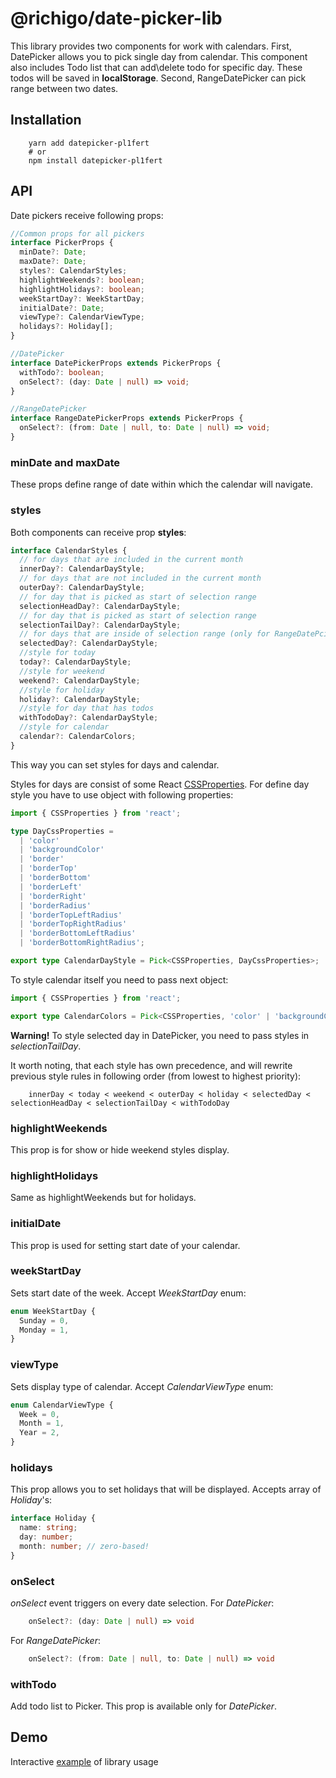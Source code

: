 # @richigo/date-picker-lib

This library provides two components for work with calendars.
First, DatePicker allows you to pick single day from calendar. This component also includes Todo list that can add\delete todo for specific day. These todos will be saved in **localStorage**.
Second, RangeDatePicker can pick range between two dates.

## Installation

```
    yarn add datepicker-pl1fert
    # or
    npm install datepicker-pl1fert
```

## API

Date pickers receive following props:

```ts
//Common props for all pickers
interface PickerProps {
  minDate?: Date;
  maxDate?: Date;
  styles?: CalendarStyles;
  highlightWeekends?: boolean;
  highlightHolidays?: boolean;
  weekStartDay?: WeekStartDay;
  initialDate?: Date;
  viewType?: CalendarViewType;
  holidays?: Holiday[];
}

//DatePicker
interface DatePickerProps extends PickerProps {
  withTodo?: boolean;
  onSelect?: (day: Date | null) => void;
}

//RangeDatePicker
interface RangeDatePickerProps extends PickerProps {
  onSelect?: (from: Date | null, to: Date | null) => void;
}
```

### minDate and maxDate

These props define range of date within which the calendar will navigate.

### styles

Both components can receive prop **styles**:

```ts
interface CalendarStyles {
  // for days that are included in the current month
  innerDay?: CalendarDayStyle;
  // for days that are not included in the current month
  outerDay?: CalendarDayStyle;
  // for day that is picked as start of selection range
  selectionHeadDay?: CalendarDayStyle;
  // for day that is picked as start of selection range
  selectionTailDay?: CalendarDayStyle;
  // for days that are inside of selection range (only for RangeDatePciker)
  selectedDay?: CalendarDayStyle;
  //style for today
  today?: CalendarDayStyle;
  //style for weekend
  weekend?: CalendarDayStyle;
  //style for holiday
  holiday?: CalendarDayStyle;
  //style for day that has todos
  withTodoDay?: CalendarDayStyle;
  //style for calendar
  calendar?: CalendarColors;
}
```

This way you can set styles for days and calendar.

Styles for days are consist of some React [CSSProperties](https://use-form.netlify.app/interfaces/_node_modules__types_react_index_d_.react.cssproperties.html).
For define day style you have to use object with following properties:

```ts
import { CSSProperties } from 'react';

type DayCssProperties =
  | 'color'
  | 'backgroundColor'
  | 'border'
  | 'borderTop'
  | 'borderBottom'
  | 'borderLeft'
  | 'borderRight'
  | 'borderRadius'
  | 'borderTopLeftRadius'
  | 'borderTopRightRadius'
  | 'borderBottomLeftRadius'
  | 'borderBottomRightRadius';

export type CalendarDayStyle = Pick<CSSProperties, DayCssProperties>;
```

To style calendar itself you need to pass next object:

```ts
import { CSSProperties } from 'react';

export type CalendarColors = Pick<CSSProperties, 'color' | 'backgroundColor'>;
```

**Warning!** To style selected day in DatePicker, you need to pass styles in _selectionTailDay_.

It worth noting, that each style has own precedence, and will rewrite previous style rules in following order (from lowest to highest priority):

```
    innerDay < today < weekend < outerDay < holiday < selectedDay < selectionHeadDay < selectionTailDay < withTodoDay
```

### highlightWeekends

This prop is for show or hide weekend styles display.

### highlightHolidays

Same as highlightWeekends but for holidays.

### initialDate

This prop is used for setting start date of your calendar.

### weekStartDay

Sets start date of the week.
Accept _WeekStartDay_ enum:

```ts
enum WeekStartDay {
  Sunday = 0,
  Monday = 1,
}
```

### viewType

Sets display type of calendar.
Accept _CalendarViewType_ enum:

```ts
enum CalendarViewType {
  Week = 0,
  Month = 1,
  Year = 2,
}
```

### holidays

This prop allows you to set holidays that will be displayed.
Accepts array of _Holiday_'s:

```ts
interface Holiday {
  name: string;
  day: number;
  month: number; // zero-based!
}
```

### onSelect

_onSelect_ event triggers on every date selection.
For _DatePicker_:

```ts
    onSelect?: (day: Date | null) => void
```

For _RangeDatePicker_:

```ts
    onSelect?: (from: Date | null, to: Date | null) => void
```

### withTodo

Add todo list to Picker. This prop is available only for _DatePicker_.

## Demo

Interactive [example](https://ssh0le.github.io/date-picker-demo/) of library usage
